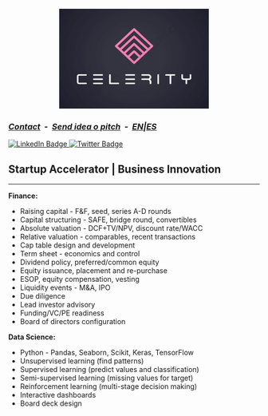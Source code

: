 <link rel="shortcut icon" type="image/x-icon" href="favicon.ico">
<p align="center">
<img src="celeritylogo2.jpg" alt="celerity logo" width="300" height="200"/> 
</p>

### ***[Contact](mailto:b.evans@skyhighfund.com) &nbsp;-&nbsp; [Send idea o pitch](mailto:b.evans@skyhighfund.com) &nbsp;-&nbsp; [EN](readme.md)|[ES](readmeesp.md)***
<div id="badges">
  <a href="https://www.linkedin.com/company/celerityventures/">
    <img src="https://img.shields.io/badge/LinkedIn-blue?style=for-the-badge&logo=linkedin&logoColor=white" alt="LinkedIn Badge"/>
  </a>
  <a href="https://twitter.com/brianevans_">
     <img src="https://img.shields.io/badge/Twitter-1DA1F2?style=for-the-badge&logo=twitter&logoColor=white" alt="Twitter Badge"/>
  </a>
</div>

## Startup Accelerator | Business Innovation
***
**Finance:**
- Raising capital - F&F, seed, series A-D rounds
- Capital structuring - SAFE, bridge round, convertibles
- Absolute valuation - DCF+TV/NPV, discount rate/WACC
- Relative valuation - comparables, recent transactions
- Cap table design and development
- Term sheet - economics and control
- Dividend policy, preferred/common equity
- Equity issuance, placement and re-purchase
- ESOP, equity compensation, vesting
- Liquidity events - M&A, IPO
- Due diligence
- Lead investor advisory
- Funding/VC/PE readiness 
- Board of directors configuration

**Data Science:**
- Python - Pandas, Seaborn, Scikit, Keras, TensorFlow
- Unsupervised learning (find patterns)
- Supervised learning (predict values and classification)
- Semi-supervised learning (missing values for target)
- Reinforcement learning (multi-stage decision making)
- Interactive dashboards 
- Board deck design
